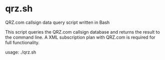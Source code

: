 # qrz.sh
QRZ.com callsign data query script written in Bash

This script queries the QRZ.com callsign database and returns
the result to the command line. A XML subscription plan with
QRZ.com is required for full functionality.

usage: ./qrz.sh <callsign>

